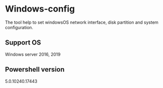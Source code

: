 # Windows-config
The tool help to set windowsOS network interface, disk partition and system configuration.

## Support OS 
Windows server 2016, 2019

## Powershell version
5.0.10240.17443